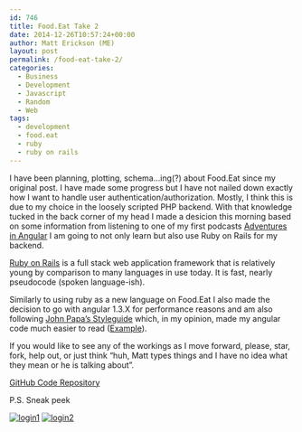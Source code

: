 ```yaml
---
id: 746
title: Food.Eat Take 2
date: 2014-12-26T10:57:24+00:00
author: Matt Erickson (ME)
layout: post
permalink: /food-eat-take-2/
categories:
  - Business
  - Development
  - Javascript
  - Random
  - Web
tags:
  - development
  - food.eat
  - ruby
  - ruby on rails
---
```

I have been planning, plotting, schema&#8230;ing(?) about Food.Eat since my original post. I have made some progress but I have not nailed down exactly how I want to handle user authentication/authorization. Mostly, I think this is due to my choice in the loosely scripted PHP backend. With that knowledge tucked in the back corner of my head I made a desicion this morning based on some information from listening to one of my first podcasts <a href="http://www.johnpapa.net/adventures-in-angular/" title="Adventures in Angular" target="_blank">Adventures in Angular</a> I am going to not only learn but also use Ruby on Rails for my backend.  


  
<a href="http://en.wikipedia.org/wiki/Ruby_on_Rails" target="_blank">Ruby on Rails</a> is a full stack web application framework that is relatively young by comparison to many languages in use today. It is fast, nearly pseudocode (spoken language-ish).  


  
Similarly to using ruby as a new language on Food.Eat I also made the decision to go with angular 1.3.X for performance reasons and am also following <a href="https://github.com/johnpapa/angularjs-styleguide#iife" target="_blank">John Papa&#8217;s Styleguide</a> which, in my opinion, made my angular code much easier to read (<a href="https://github.com/Mutmatt/Food.Eat/blob/master/app/user/user.service.js" target="_blank">Example</a>).  


  
If you would like to see any of the workings as I move forward, please, star, fork, help out, or just think &#8220;huh, Matt types things and I have no idea what they mean or he is talking about&#8221;.  


  
<a href="https://github.com/Mutmatt/Food.Eat" target="_blank">GitHub Code Repository</a>  


  
P.S. Sneak peek  

  
[<img src="https://raw.githubusercontent.com/Mutmatt/mutmatt.github.io/master/images/login1-300x150.png?fit=300%2C150" alt="login1" class="alignnone size-medium wp-image-747" srcset="https://raw.githubusercontent.com/Mutmatt/mutmatt.github.io/master/images/login1.png?resize=300%2C150 300w, https://raw.githubusercontent.com/Mutmatt/mutmatt.github.io/master/images/login1.png?resize=1024%2C513 1024w, https://raw.githubusercontent.com/Mutmatt/mutmatt.github.io/master/images/login1.png?w=1500 1500w" sizes="(max-width: 300px) 100vw, 300px" data-recalc-dims="1" />](https://raw.githubusercontent.com/Mutmatt/mutmatt.github.io/master/images/login1.png) [<img src="https://raw.githubusercontent.com/Mutmatt/mutmatt.github.io/master/images/login2-300x149.png?fit=300%2C149" alt="login2" class="alignnone size-medium wp-image-748" srcset="https://raw.githubusercontent.com/Mutmatt/mutmatt.github.io/master/images/login2.png?resize=300%2C149 300w, https://raw.githubusercontent.com/Mutmatt/mutmatt.github.io/master/images/login2.png?resize=1024%2C510 1024w, https://raw.githubusercontent.com/Mutmatt/mutmatt.github.io/master/images/login2.png?w=1500 1500w" sizes="(max-width: 300px) 100vw, 300px" data-recalc-dims="1" />](https://raw.githubusercontent.com/Mutmatt/mutmatt.github.io/master/images/login2.png)